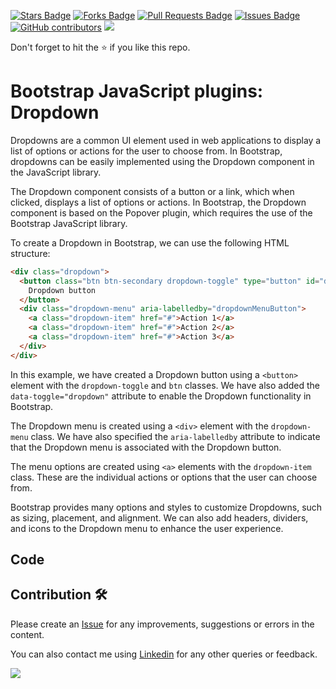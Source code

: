 <a href="https://github.com/drshahizan/learn-php/stargazers"><img src="https://img.shields.io/github/stars/drshahizan/learn-php" alt="Stars Badge"/></a>
<a href="https://github.com/drshahizan/learn-php/network/members"><img src="https://img.shields.io/github/forks/drshahizan/learn-php" alt="Forks Badge"/></a>
<a href="https://github.com/drshahizan/learn-php/pulls"><img src="https://img.shields.io/github/issues-pr/drshahizan/learn-php" alt="Pull Requests Badge"/></a>
<a href="https://github.com/drshahizan/learn-php/issues"><img src="https://img.shields.io/github/issues/drshahizan/learn-php" alt="Issues Badge"/></a>
<a href="https://github.com/drshahizan/learn-php/graphs/contributors"><img alt="GitHub contributors" src="https://img.shields.io/github/contributors/drshahizan/learn-php?color=2b9348"></a>
![](https://visitor-badge.glitch.me/badge?page_id=drshahizan/learn-php)

Don't forget to hit the :star: if you like this repo.

# Bootstrap JavaScript plugins: Dropdown

Dropdowns are a common UI element used in web applications to display a list of options or actions for the user to choose from. In Bootstrap, dropdowns can be easily implemented using the Dropdown component in the JavaScript library.

The Dropdown component consists of a button or a link, which when clicked, displays a list of options or actions. In Bootstrap, the Dropdown component is based on the Popover plugin, which requires the use of the Bootstrap JavaScript library.

To create a Dropdown in Bootstrap, we can use the following HTML structure:

```html
<div class="dropdown">
  <button class="btn btn-secondary dropdown-toggle" type="button" id="dropdownMenuButton" data-toggle="dropdown" aria-haspopup="true" aria-expanded="false">
    Dropdown button
  </button>
  <div class="dropdown-menu" aria-labelledby="dropdownMenuButton">
    <a class="dropdown-item" href="#">Action 1</a>
    <a class="dropdown-item" href="#">Action 2</a>
    <a class="dropdown-item" href="#">Action 3</a>
  </div>
</div>
```

In this example, we have created a Dropdown button using a `<button>` element with the `dropdown-toggle` and `btn` classes. We have also added the `data-toggle="dropdown"` attribute to enable the Dropdown functionality in Bootstrap.

The Dropdown menu is created using a `<div>` element with the `dropdown-menu` class. We have also specified the `aria-labelledby` attribute to indicate that the Dropdown menu is associated with the Dropdown button.

The menu options are created using `<a>` elements with the `dropdown-item` class. These are the individual actions or options that the user can choose from.

Bootstrap provides many options and styles to customize Dropdowns, such as sizing, placement, and alignment. We can also add headers, dividers, and icons to the Dropdown menu to enhance the user experience.

## Code

## Contribution 🛠️
Please create an [Issue](https://github.com/drshahizan/learn-php/issues) for any improvements, suggestions or errors in the content.

You can also contact me using [Linkedin](https://www.linkedin.com/in/drshahizan/) for any other queries or feedback.

![](https://visitor-badge.glitch.me/badge?page_id=drshahizan)
